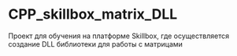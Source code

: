 # CPP_skillbox_matrix_DLL
Проект для обучения на платформе Skillbox, где осуществляется создание DLL библиотеки для работы с матрицами
